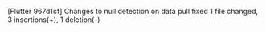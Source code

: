 [Flutter 967d1cf] Changes to null detection on data pull fixed
 1 file changed, 3 insertions(+), 1 deletion(-)
